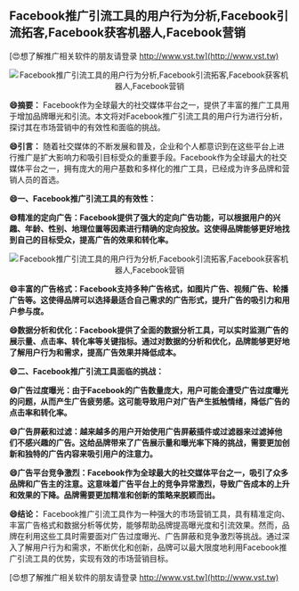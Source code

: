 ## **Facebook推广引流工具的用户行为分析,Facebook引流拓客,Facebook获客机器人,Facebook营销**

[😍想了解推广相关软件的朋友请登录 http://www.vst.tw](http://www.vst.tw)

 <center><img src="https://vst.tw/MP4/tuiguang/png/3.png" alt="Facebook推广引流工具的用户行为分析,Facebook引流拓客,Facebook获客机器人,Facebook营销"></center>

**😄摘要：**
Facebook作为全球最大的社交媒体平台之一，提供了丰富的推广工具用于增加品牌曝光和引流。本文将对Facebook推广引流工具的用户行为进行分析，探讨其在市场营销中的有效性和面临的挑战。

**😄引言：**
随着社交媒体的不断发展和普及，企业和个人都意识到在这些平台上进行推广是扩大影响力和吸引目标受众的重要手段。Facebook作为全球最大的社交媒体平台之一，拥有庞大的用户基数和多样化的推广工具，已经成为许多品牌和营销人员的首选。

**😄一、Facebook推广引流工具的有效性：**

**😄精准的定向广告：Facebook提供了强大的定向广告功能，可以根据用户的兴趣、年龄、性别、地理位置等因素进行精确的定向投放。这使得品牌能够更好地找到自己的目标受众，提高广告的效果和转化率。**

 <center><img src="https://vst.tw/MP4/tuiguang/png/4.png" alt="Facebook推广引流工具的用户行为分析,Facebook引流拓客,Facebook获客机器人,Facebook营销"></center>

**😄丰富的广告格式：Facebook支持多种广告格式，如图片广告、视频广告、轮播广告等。这使得品牌可以选择最适合自己需求的广告形式，提升广告的吸引力和用户参与度。**

**😄数据分析和优化：Facebook提供了全面的数据分析工具，可以实时监测广告的展示量、点击率、转化率等关键指标。通过对数据的分析和优化，品牌能够更好地了解用户行为和需求，提高广告效果并降低成本。**

**😄二、Facebook推广引流工具面临的挑战：**

**😄广告过度曝光：由于Facebook的广告数量庞大，用户可能会遭受广告过度曝光的问题，从而产生广告疲劳感。这可能导致用户对广告产生抵触情绪，降低广告的点击率和转化率。**

**😄广告屏蔽和过滤：越来越多的用户开始使用广告屏蔽插件或过滤器来过滤掉他们不感兴趣的广告。这给品牌带来了广告展示量和曝光率下降的挑战，需要更加创新和独特的广告内容来吸引用户的注意力。**

**😄广告平台竞争激烈：Facebook作为全球最大的社交媒体平台之一，吸引了众多品牌和广告主的注意。这意味着广告平台上的竞争异常激烈，导致广告成本的上升和效果的下降。品牌需要更加精准和创新的策略来脱颖而出。**

**😄结论：**
Facebook推广引流工具作为一种强大的市场营销工具，具有精准定向、丰富广告格式和数据分析等优势，能够帮助品牌提高曝光度和引流效果。然而，品牌在利用这些工具时需要面对广告过度曝光、广告屏蔽和竞争激烈等挑战。通过深入了解用户行为和需求，不断优化和创新，品牌可以最大限度地利用Facebook推广引流工具的优势，实现有效的市场营销目标。

[😍想了解推广相关软件的朋友请登录 http://www.vst.tw](http://www.vst.tw)



